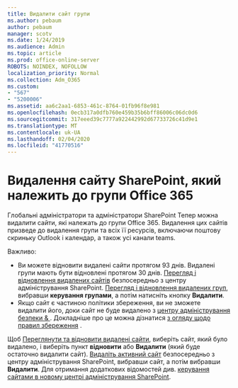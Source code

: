 ```yaml
---
title: Видалити сайт групи
ms.author: pebaum
author: pebaum
manager: scotv
ms.date: 1/24/2019
ms.audience: Admin
ms.topic: article
ms.prod: office-online-server
ROBOTS: NOINDEX, NOFOLLOW
localization_priority: Normal
ms.collection: Adm_O365
ms.custom:
- "567"
- "5200006"
ms.assetid: aa6c2aa1-6853-461c-8764-01fb96f8e981
ms.openlocfilehash: 0ecb317a0dfb760e459b35b6bff86006c06dc0d6
ms.sourcegitcommit: 317eeed39c7777a922442992d67733726c41d9e1
ms.translationtype: MT
ms.contentlocale: uk-UA
ms.lasthandoff: 02/04/2020
ms.locfileid: "41770516"
---
```

# <a name="delete-a-sharepoint-site-that-belongs-to-an-office-365-group"></a>Видалення сайту SharePoint, який належить до групи Office 365

Глобальні адміністратори та адміністратори SharePoint Тепер можна видалити сайти, які належать до групи Office 365. Видалення цих сайтів призведе до видалення групи та всіх її ресурсів, включаючи поштову скриньку Outlook і календар, а також усі канали teams.
  
Важливо:

- Ви можете відновити видалені сайти протягом 93 днів. Видалені групи мають бути відновлені протягом 30 днів. [Перегляд і відновлення видалених сайтів](https://admin.microsoft.com/sharepoint) безпосередньо з центру адміністрування SharePoint. [Перегляд і відновлення видалених груп](https://outlook.office.com/people/group/deleted), вибравши **керування групами**, а потім натисніть кнопку **Видалити**.
- Якщо сайт є частиною політики збереження, ви не зможете видалити його, доки сайт не буде видалено з [центру адміністрування безпеки &amp; ](https://protection.office.com/?rfr=AdminCenter#/retention). Докладніше про це можна дізнатися [з огляду щодо правил збереження](https://docs.microsoft.com/office365/securitycompliance/retention-policies#content-in-onedrive-accounts-and-sharepoint-sites) .
  
Щоб [Переглянути та відновити видалені сайти](https://admin.microsoft.com/sharepoint), виберіть сайт, який було видалено, і виберіть пункт **відновити** або **Видалити** (який буде остаточно видалити сайт). [Видаліть активний сайт](https://admin.microsoft.com/sharepoint) безпосередньо з центру адміністрування SharePoint, вибравши сайт, а потім вибравши **Видалити**. Для отримання додаткових відомостей див. [керування сайтами в новому центрі адміністрування SharePoint](https://docs.microsoft.com/sharepoint/manage-sites-in-new-admin-center).
  
